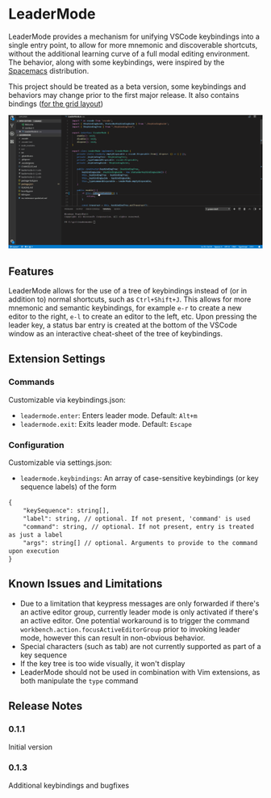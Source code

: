 # LeaderMode

LeaderMode provides a mechanism for unifying VSCode keybindings into a single entry point, to allow for more mnemonic and discoverable shortcuts, without the additional learning curve of a full modal editing environment. The behavior, along with some keybindings, were inspired by the [Spacemacs](http://spacemacs.org) distribution.

This project should be treated as a beta version, some keybindings and behaviors may change prior to the first major release.
It also contains bindings ([for the grid layout](https://code.visualstudio.com/updates/v1_24#_editor-grid-layout))

![Usage Animation](./assets/usage_animation.gif)

## Features
LeaderMode allows for the use of a tree of keybindings instead of (or in addition to) normal shortcuts, such as `Ctrl+Shift+J`.
This allows for more mnemonic and semantic keybindings, for example `e-r` to create a new editor to the right, `e-l`
to create an editor to the left, etc. Upon pressing the leader key, a status bar entry is created at the bottom of the
VSCode window as an interactive cheat-sheet of the tree of keybindings.

## Extension Settings

### Commands
Customizable via keybindings.json:
* `leadermode.enter`: Enters leader mode. Default: `Alt+m`
* `leadermode.exit`: Exits leader mode. Default: `Escape`

### Configuration
Customizable via settings.json:
* `leadermode.keybindings`: An array of case-sensitive keybindings (or key sequence labels) of the form
```
{
    "keySequence": string[],
    "label": string, // optional. If not present, 'command' is used
    "command": string, // optional. If not present, entry is treated as just a label
    "args": string[] // optional. Arguments to provide to the command upon execution
}
```

## Known Issues and Limitations

* Due to a limitation that keypress messages are only forwarded if there's an active editor group,
currently leader mode is only activated if there's an active editor. One potential workaround
is to trigger the command `workbench.action.focusActiveEditorGroup` prior to invoking leader mode, however this can result in non-obvious behavior.
* Special characters (such as tab) are not currently supported as part of a key sequence
* If the key tree is too wide visually, it won't display
* LeaderMode should not be used in combination with Vim extensions, as both manipulate the `type` command

## Release Notes

### 0.1.1
Initial version

### 0.1.3
Additional keybindings and bugfixes